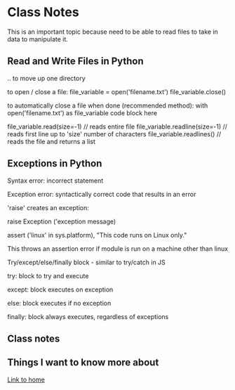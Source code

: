 # Class Notes

This is an important topic because need to be able to read files to take in data to manipulate it.

## Read and Write Files in Python

.. to move up one directory

to open / close a file:
file_variable = open('filename.txt')
file_variable.close()

to automatically close a file when done (recommended method):
with open('filename.txt') as file_variable
  code block here

file_variable.read(size=-1) // reads entire file
file_variable.readline(size=-1) // reads first line up to 'size' number of characters
file_variable.readlines() // reads the file and returns a list

## Exceptions in Python

Syntax error: incorrect statement

Exception error: syntactically correct code that results in an error

'raise' creates an exception:

raise Exception ('exception message)


assert ('linux' in sys.platform), "This code runs on Linux only."

This throws an assertion error if module is run on a machine other than linux


Try/except/else/finally block - similar to try/catch in JS

try: block to try and execute

except: block executes on exception

else: block executes if no exception

finally: block always executes, regardless of exceptions

## Class notes



## Things I want to know more about

[Link to home](https://mikeshen7.github.io/reading-notes)
